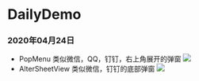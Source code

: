 # DailyDemo

### 2020年04月24日
- PopMenu
类似微信，QQ，钉钉，右上角展开的弹窗
![]("https://github.com/wuvdan/DailyDemo/blob/master/pic/PopMenu")
- AlterSheetView
类似微信，钉钉的底部弹窗
![]("https://github.com/wuvdan/DailyDemo/blob/master/pic/AlterSheetView")
